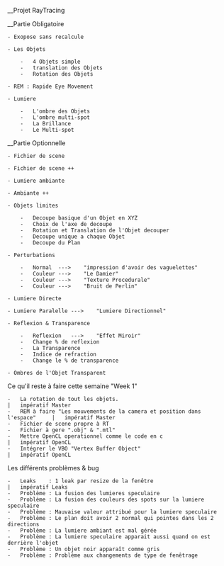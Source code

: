 __Projet RayTracing

__Partie Obligatoire

    - Exopose sans recalcule

    - Les Objets

        -   4 Objets simple
        -   translation des Objets
        -   Rotation des Objets

    - REM : Rapide Eye Movement

    - Lumiere

        -   L'ombre des Objets
        -   L'ombre multi-spot
        -   La Brillance
        -   Le Multi-spot

__Partie Optionnelle

    - Fichier de scene

    - Fichier de scene ++

    - Lumiere ambiante

    - Ambiante ++

    - Objets limites

        -   Decoupe basique d'un Objet en XYZ
        -   Choix de l'axe de decoupe
        -   Rotation et Translation de l'Objet decouper
        -   Decoupe unique a chaque Objet
        -   Decoupe du Plan

    - Perturbations

        -   Normal  --->    "impression d'avoir des vaguelettes"
        -   Couleur --->    "Le Damier"
        -   Couleur --->    "Texture Procedurale"
        -   Couleur --->    "Bruit de Perlin"

    - Lumiere Directe

    - Lumiere Paralelle --->    "Lumiere Directionnel"

    - Reflexion & Transparence
    
        -   Reflexion   --->    "Effet Miroir"
        -   Change % de reflexion
        -   La Transparence
        -   Indice de refraction
        -   Change le % de transparence

    - Ombres de l'Objet Transparent






Ce qu'il reste à faire cette semaine "Week 1"

    -   La rotation de tout les objets.                                         |   impératif Master
    -   REM à faire "Les mouvements de la camera et position dans l'espace"     |   impératif Master
    -   Fichier de scene propre à RT
    -   Fichier à gere ".obj" & ".mtl"
    -   Mettre OpenCL operationnel comme le code en c                           |   impératif OpenCL
    -   Intégrer le VBO "Vertex Buffer Object"                                  |   impératif OpenCL

Les différents problèmes & bug

    -   Leaks    : 1 leak par resize de la fenêtre                              |   impératif Leaks
    -   Problème : La fusion des lumieres speculaire
    -   Problème : La fusion des couleurs des spots sur la lumiere speculaire
    -   Problème : Mauvaise valeur attribué pour la lumiere speculaire
    -   Problème : Le plan doit avoir 2 normal qui pointes dans les 2 directions
    -   Problème : La lumiere ambiant est mal gérée
    -   Problème : La lumiere speculaire apparait aussi quand on est derrière l'objet
    -   Problème : Un objet noir apparaît comme gris
    -   Problème : Problème aux changements de type de fenêtrage
